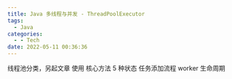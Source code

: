```yaml
---
title: Java 多线程与并发 - ThreadPoolExecutor
tags:
  - Java
categories:
  - - Tech
date: 2022-05-11 00:36:36
---
```



线程池分类，另起文章
使用
核心方法
5 种状态
任务添加流程
worker 生命周期